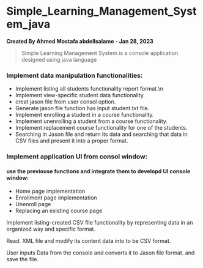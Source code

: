 # Simple_Learning_Management_System_java

**Created By Ahmed Mostafa abdellsalame - Jan 28, 2023**

> Simple Learning Management System is a console application designed using java language 

### Implement data manipulation functionalities:

  - Implement listing all students functionality report format.\n
  - Implement view-specific student data functionality.
  - creat jason file from user consol option.
  - Generate jason file function has input student.txt file.
  - Implement enrolling a student in a course functionality.
  - Implement unenrolling a student from a course functionality.
  - Implement replacement course functionality for one of the students.
  - Searching in Jason file and return its data and searching that data in CSV files and present it into a proper format.

### Implement  application UI from consol window:
#### use the previouse functions and integrate them to developd UI console window: 

  - Home page implementation
  - Enrollment page implementation
  - Unenroll page
  - Replacing an existing course page

Implement listing-created CSV file functionality by representing data in an organized way and specific format.

Read. XML file and modify its content data into to be CSV format.

User inputs Data from the console and converts it to Jason file format. and save the file. 


